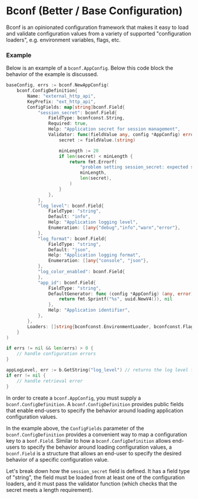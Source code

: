 # Bconf (Better / Base Configuration)

Bconf is an opinionated configuration framework that makes it easy to load and validate configuration values from
a variety of supported "configuration loaders", e.g. environment variables, flags, etc.

### Example

Below is an example of a `bconf.AppConfig`. Below this code block the behavior of the example is discussed.

```go
baseConfig, errs := bconf.NewAppConfig(
    bconf.ConfigDefinition{
        Name: "external_http_api",
        KeyPrefix: "ext_http_api",
        ConfigFields: map[string]bconf.Field{
            "session_secret": bconf.Field{
                FieldType: bconfconst.String,
                Required: true,
                Help: "Application secret for session management",
                Validator: func(fieldValue any, config *AppConfig) error {
                    secret := fieldValue.(string)

                    minLength := 20
                    if len(secret) < minLength {
                        return fmt.Errorf(
                            "problem setting session_secret: expected string of minimum %d characters (len=%d).",
                            minLength,
                            len(secret),
                        )
                    }
                },
            },
            "log_level": bconf.Field{
                FieldType: "string",
                Default: "info",
                Help: "Application logging level",
                Enumeration: []any{"debug","info","warn","error"},
            },
            "log_format": bconf.Field{
                FieldType: "string",
                Default: "json",
                Help: "Application logging format",
                Enumeration: []any{"console", "json"},
            },
            "log_color_enabled": bconf.Field{
            },
            "app_id": bconf.Field{
                FieldType: "string",
                DefaultGenerator: func (config *AppConfig) (any, error) {
                    return fmt.Sprintf("%s", uuid.NewV4()), nil
                },
                Help: "Application identifier",
            },
        },
        Loaders: []string{bconfconst.EnvironmentLoader, bconfconst.FlagLoader},
    }
)

if errs != nil && len(errs) > 0 {
    // handle configuration errors
}

appLogLevel, err := b.GetString("log_level") // returns the log level found in order of: default -> ENV -> Flag order
if err != nil {
    // handle retrieval error
}
```

In order to create a `bconf.AppConfig`, you must supply a `bconf.ConfigDefinition`. A `bconf.ConfigDefinition` provides
public fields that enable end-users to specify the behavior around loading application configuration values.

In the example above, the `ConfigFields` parameter of the `bconf.ConfigDefinition` provides a convenient way to map
a configuration key to a `bonf.Field`. Similar to how a `bconf.ConfigDefinition` allows end-users to specify the
behavior around loading configuration values, a `bconf.Field` is a structure that allows an end-user to specify the
desired behavior of a specific configuration value.

Let's break down how the `session_secret` field is defined. It has a field type of "string", the field must be loaded
from at least one of the configuration loaders, and it must pass the validator function (which checks that the
secret meets a length requirement).
